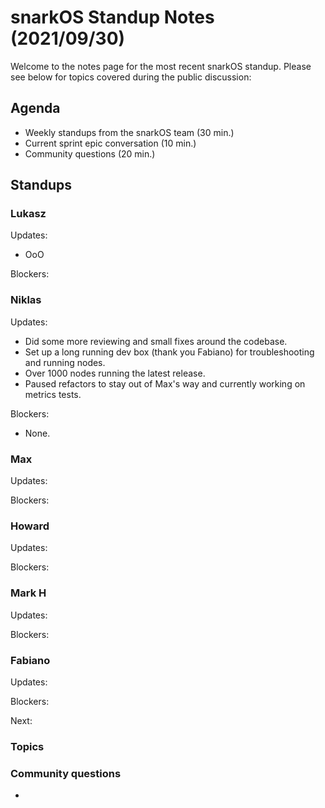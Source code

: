 # snarkOS Standup Notes (2021/09/30)

Welcome to the notes page for the most recent snarkOS standup. Please see below for topics covered during the public discussion:

## Agenda

* Weekly standups from the snarkOS team (30 min.)
* Current sprint epic conversation (10 min.)
* Community questions (20 min.)

## Standups

### Lukasz

Updates:

- OoO

Blockers:

### Niklas

Updates:

- Did some more reviewing and small fixes around the codebase.
- Set up a long running dev box (thank you Fabiano) for troubleshooting and running nodes.
- Over 1000 nodes running the latest release.
- Paused refactors to stay out of Max's way and currently working on metrics tests.

Blockers:

* None.


### Max

Updates:


Blockers:

### Howard

Updates:

Blockers:

### Mark H

Updates:

Blockers:

### Fabiano
Updates:

Blockers:

Next:

### Topics


### Community questions

* 

